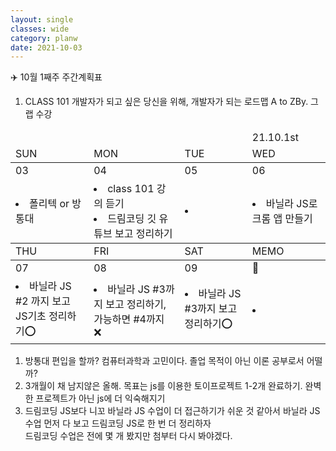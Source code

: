 ```yaml
---
layout: single
classes: wide
category: planw
date: 2021-10-03
---
```

✈️ 10월 1째주 주간계획표

<head>
  <link rel="stylesheet" type="text/css" href="/assets/css/weeklyplan_table.css">
</head>
<body>
<div markdown="1">

1. CLASS 101 개발자가 되고 싶은 당신을 위해, 개발자가 되는 로드맵 A to ZBy. 그랩 수강


</div>
<div>
  <table>
    <thead class="head">
      <td></td>
      <td></td>
      <td></td>
      <td>21.10.1st</td>
    </thead>
    <thead  class="date">
    <!--SUN ~ THU-->
      <tr>
        <td>SUN</td>
        <td>MON</td>
        <td>TUE</td>
        <td>WED</td>
      </tr>
    </thead>
    <tbody id="todo-list">
      <tr class= "day">
        <td>03</td>
        <td>04</td>
        <td>05</td>
        <td>06</td>
      </tr>
      <tr class="text">
      <!--본문-->
        <td> <!--일요일-->
          <li> 폴리텍 or 방통대 </li>
        </td>
        <td> <!--월요일-->
          <li>class 101 강의 듣기</li>
          <li>드림코딩 깃 유튜브 보고 정리하기 </li>
        </td>
        <td> <!--화요일-->
          <li></li>
        </td>
        <td> <!--수요일-->
          <li> 바닐라 JS로 크롬 앱 만들기</li>
        </td>
      </tr>
    </tbody>
    <thead class="date2" >
      <tr>
        <td>THU</td>
        <td>FRI</td>
        <td>SAT</td>
        <td>MEMO</td>
      </tr>
    </thead>
    <tbody id="todo-list">
      <tr class= "day">
        <td>07</td>
        <td>08</td>
        <td>09</td>
        <td>📝</td>
      </tr>
      <tr class="text">
      <!--본문-->
        <td> <!--목요일-->
          <li> 바닐라 JS #2 까지 보고 JS기초 정리하기⭕</li>
        </td>
        <td> <!--금요일-->
          <li> 바닐라 JS #3까지 보고 정리하기, 가능하면 #4까지 ❌</li>
        </td>
        <td> <!--토요일-->
          <li>바닐라 JS #3까지 보고 정리하기⭕</li>
        </td>
        <td> <!--일요일-->
          <li></li>
        </td>
      </tr>
    </tbody>
  </table>
</div>

</body>

1. 방통대 편입을 할까? 컴퓨터과학과 고민이다. 졸업 목적이 아닌 이론 공부로서 어떨까?
2. 3개월이 채 남지않은 올해. 목표는 js를 이용한 토이프로젝트 1-2개 완료하기. 완벽한 프로젝트가 아닌 js에 더 익숙해지기
3. 드림코딩 JS보다 니꼬 바닐라 JS 수업이 더 접근하기가 쉬운 것 같아서
바닐라 JS 수업 먼저 다 보고 드림코딩 JS로 한 번 더 정리하자  
드림코딩 수업은 전에 몇 개 봤지만 첨부터 다시 봐야겠다. 
